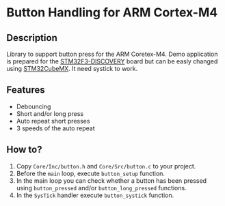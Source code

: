 Button Handling for ARM Cortex-M4
===

Description
---

Library to support button press for the ARM Coretex-M4. Demo application is prepared for the [STM32F3-DISCOVERY](https://www.st.com/en/evaluation-tools/stm32f3discovery.html) board but can be easly changed using [STM32CubeMX](https://www.st.com/en/development-tools/stm32cubemx.html). It need systick to work.

Features
---

- Debouncing
- Short and/or long press
- Auto repeat short presses
- 3 speeds of the auto repeat

How to?
---

1. Copy `Core/Inc/button.h` and `Core/Src/button.c` to your project.
2. Before the `main` loop, execute `button_setup` function.
3. In the main loop you can check whether a button has been pressed using `button_pressed` and/or `button_long_pressed` functions.
4. In the `SysTick` handler execute `button_systick` function.
